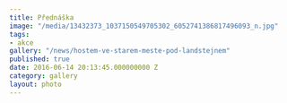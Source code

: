 ```yaml
---
title: Přednáška
image: "/media/13432373_1037150549705302_6052741386817496093_n.jpg"
tags:
- akce
gallery: "/news/hostem-ve-starem-meste-pod-landstejnem"
published: true
date: 2016-06-14 20:13:45.000000000 Z
category: gallery
layout: photo
---
```

